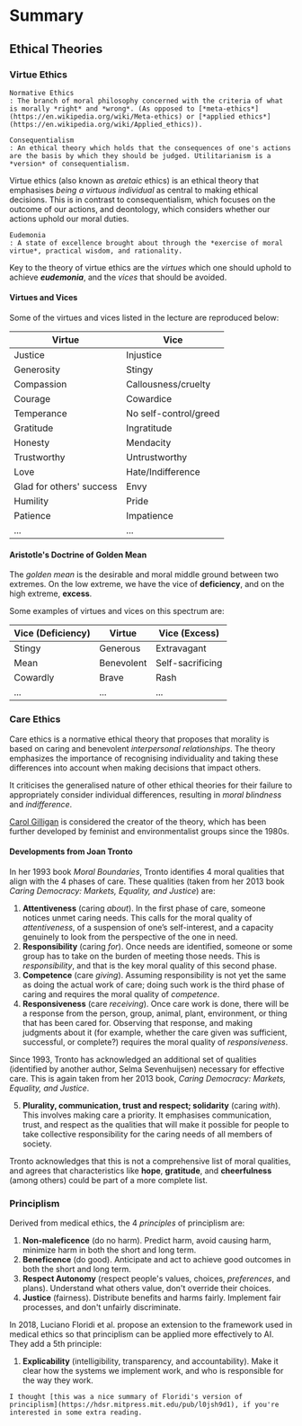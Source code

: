 # Summary

## Ethical Theories

### Virtue Ethics

```{margin}
Normative Ethics
: The branch of moral philosophy concerned with the criteria of what is morally *right* and *wrong*. (As opposed to [*meta-ethics*](https://en.wikipedia.org/wiki/Meta-ethics) or [*applied ethics*](https://en.wikipedia.org/wiki/Applied_ethics)).

Consequentialism
: An ethical theory which holds that the consequences of one's actions are the basis by which they should be judged. Utilitarianism is a *version* of consequentialism.
```

Virtue ethics (also known as *aretaic* ethics) is an ethical theory that emphasises *being a virtuous individual* as central to making ethical decisions. This is in contrast to consequentialism, which focuses on the outcome of our actions, and deontology, which considers whether our actions uphold our moral duties.

```{margin}
Eudemonia
: A state of excellence brought about through the *exercise of moral virtue*, practical wisdom, and rationality.
```

Key to the theory of virtue ethics are the *virtues* which one should uphold to achieve ***eudemonia***, and the *vices* that should be avoided.

#### Virtues and Vices

Some of the virtues and vices listed in the lecture are reproduced below:

<table>
<thead>
  <tr>
    <th>Virtue</th>
    <th>Vice</th>
  </tr>
</thead>
<tbody>
  <tr>
    <td>Justice</td>
    <td>Injustice</td>
  </tr>
  <tr>
    <td>Generosity</td>
    <td>Stingy</td>
  </tr>
  <tr>
    <td>Compassion</td>
    <td>Callousness/cruelty</td>
  </tr>
  <tr>
    <td>Courage</td>
    <td>Cowardice</td>
  </tr>
  <tr>
    <td>Temperance</td>
    <td>No self-control/greed</td>
  </tr>
  <tr>
    <td>Gratitude</td>
    <td>Ingratitude</td>
  </tr>
  <tr>
    <td>Honesty</td>
    <td>Mendacity</td>
  </tr>
  <tr>
    <td>Trustworthy</td>
    <td>Untrustworthy</td>
  </tr>
  <tr>
    <td>Love</td>
    <td>Hate/Indifference</td>
  </tr>
  <tr>
    <td>Glad for others' success</td>
    <td>Envy</td>
  </tr>
  <tr>
    <td>Humility</td>
    <td>Pride</td>
  </tr>
  <tr>
    <td>Patience</td>
    <td>Impatience</td>
  </tr>
  <tr>
    <td>...</td>
    <td>...</td>
  </tr>
</tbody>
</table>

#### Aristotle's Doctrine of Golden Mean

The *golden mean* is the desirable and moral middle ground between two extremes. On the low extreme, we have the vice of **deficiency**, and on the high extreme, **excess**.

Some examples of virtues and vices on this spectrum are:

<table>
<thead>
  <tr>
    <th>Vice (Deficiency)</th>
    <th>Virtue</th>
    <th>Vice (Excess)</th>
  </tr>
</thead>
<tbody>
  <tr>
    <td>Stingy</td>
    <td>Generous</td>
    <td>Extravagant</td>
  </tr>
  <tr>
    <td>Mean</td>
    <td>Benevolent</td>
    <td>Self-sacrificing</td>
  </tr>
  <tr>
    <td>Cowardly</td>
    <td>Brave</td>
    <td>Rash</td>
  </tr>
  <tr>
    <td>...</td>
    <td>...</td>
    <td>...</td>
  </tr>
</tbody>
</table>

### Care Ethics

Care ethics is a normative ethical theory that proposes that morality is based on caring and benevolent *interpersonal relationships*. The theory emphasizes the importance of recognising individuality and taking these differences into account when making decisions that impact others. 

It criticises the generalised nature of other ethical theories for their failure to appropriately consider individual differences, resulting in *moral blindness* and *indifference*.

[Carol Gilligan](https://en.wikipedia.org/wiki/Carol_Gilligan) is considered the creator of the theory, which has been further developed by feminist and environmentalist groups since the 1980s.

#### Developments from Joan Tronto

In her 1993 book *Moral Boundaries*, Tronto identifies 4 moral qualities that align with the 4 phases of care. These qualities (taken from her 2013 book *Caring Democracy: Markets, Equality, and Justice*) are:
1. **Attentiveness** (caring *about*). In the first phase of care, someone notices unmet caring needs. This calls for the moral quality of *attentiveness*, of a suspension of one’s self-interest, and a capacity genuinely to look from the perspective of the one in need.
2. **Responsibility** (caring *for*). Once needs are identified, someone or some group has to take on the burden of meeting those needs. This is *responsibility*, and that is the key moral quality of this second phase.
3. **Competence** (care *giving*). Assuming responsibility is not yet the same as doing the actual work of care; doing such work is the third phase of caring and requires the moral quality of *competence*.
4. **Responsiveness** (care *receiving*). Once care work is done, there will be a response from the person, group, animal, plant, environment, or thing that has been cared for. Observing that response, and making judgments about it (for example, whether the care given was sufficient, successful, or complete?) requires the moral quality of *responsiveness*. 

Since 1993, Tronto has acknowledged an additional set of qualities (identified by another author, Selma Sevenhuijsen) necessary for effective care. This is again taken from her 2013 book, *Caring Democracy: Markets, Equality, and Justice*.

5. **Plurality, communication, trust and respect; solidarity** (caring *with*). This involves making care a priority. It emphasises communication, trust, and respect as the qualities that will make it possible for people to take collective responsibility for the caring needs of all members of society.

Tronto acknowledges that this is not a comprehensive list of moral qualities, and agrees that characteristics like **hope**, **gratitude**, and **cheerfulness** (among others) could be part of a more complete list. 

### Principlism

Derived from medical ethics, the 4 *principles* of principlism are:
1. **Non-maleficence** (do no harm). Predict harm, avoid causing harm, minimize harm in both the short and long term.
2. **Beneficence** (do good). Anticipate and act to achieve good outcomes in both the short and long term.
3. **Respect Autonomy** (respect people's values, choices, *preferences*, and plans). Understand what others value, don't override their choices.
4. **Justice** (fairness). Distribute benefits and harms fairly. Implement fair processes, and don't unfairly discriminate.
  
  In 2018, Luciano Floridi et al. propose an extension to the framework used in medical ethics so that principlism can be applied more effectively to AI. They add a 5th principle:
  
1. **Explicability** (intelligibility, transparency, and accountability). Make it clear how the systems we implement work, and who is responsible for the way they work.

```{note}
I thought [this was a nice summary of Floridi's version of principlism](https://hdsr.mitpress.mit.edu/pub/l0jsh9d1), if you're interested in some extra reading.
```
